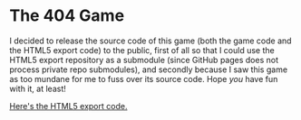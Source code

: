 # The 404 Game

I decided to release the source code of this game (both the game code and the HTML5 export code) to the public, first of all so that I could use the HTML5 export repository as a submodule (since GitHub pages does not process private repo submodules), and secondly because I saw this game as too mundane for me to fuss over its source code. Hope *you* have fun with it, at least!

[Here's the HTML5 export code.](https://github.com/Zishan-Rahman/404GameHTML5Export)

